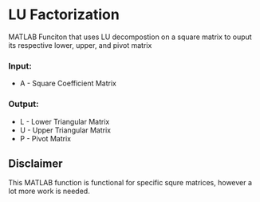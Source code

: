 # LU Factorization
MATLAB Funciton that uses LU decompostion on a square matrix to ouput its respective lower, upper, and pivot matrix
### Input:
* A - Square Coefficient Matrix
### Output:
* L - Lower Triangular Matrix
* U - Upper Triangular Matrix
* P - Pivot Matrix

## Disclaimer
This MATLAB function is functional for specific squre matrices, however a lot more work is needed.  
